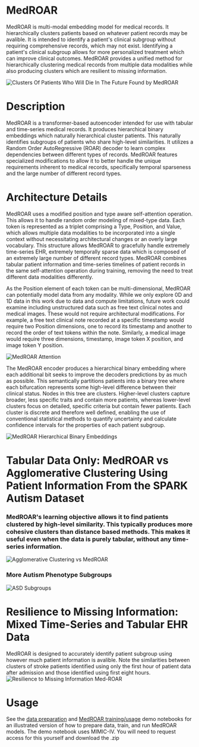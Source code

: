 # MedROAR
MedROAR is multi-modal embedding model for medical records. It hierarchically clusters patients based on whatever patient records may be avalible. It is intended to identify a patient's clinical subgroup without requiring comprehensive records, which may not exist. Identifying a patient's clinical subgroup allows for more personalized treatment which can improve clinical outcomes. MedROAR provides a unified method for hierarchically clustering medical records from multiple data modalities while also producing clusters which are resilient to missing information.

![Clusters Of Patients Who Will Die In The Future Found by MedROAR](resources/cluster.png)

# Description
MedROAR is a transformer-based autoencoder intended for use with tabular and time-series medical records. It produces hierarchical binary embeddings which naturally hierarchical cluster patients. This naturally identifies subgroups of patients who share high-level similarities. It utilizes a Random Order AutoRegressive (ROAR) decoder to learn complex dependencies between different types of records. MedROAR features specialized modifications to allow it to better handle the unique requirements inherent to medical records, specifically temporal sparseness and the large number of different record types.

# Architecture Details
MedROAR uses a modified position and type aware self-attention operation. This allows it to handle random order modeling of mixed-type data. Each token is represented as a triplet comprising a Type, Position, and Value, which allows multiple data modalities to be incorporated into a single context without necessitating architectural changes or an overly large vocabulary. This structure allows MedROAR to gracefully handle extremely time-series EHR, extremely temporally sparse data which is composed of an extremely large number of different record types. MedROAR combines tabular patient information and time-series timelines of patient records in the same self-attention operation during training, removing the need to treat different data modalities differently. 

As the Position element of each token can be multi-dimensional, MedROAR can potentially model data from any modality. While we only explore 0D and 1D data in this work due to data and compute limitations, future work could examine including unstructured data such as free text clinical notes and medical images. These would not require architectural modifications. For example, a free text clinical note recorded at a specific timestamp would require two Position dimensions, one to record its timestamp and another to record the order of text tokens within the note. Similarly, a medical image would require three dimensions, timestamp, image token X position, and image token Y position.

![MedROAR Attention](resources/figure_2_attention.png)

The MedROAR encoder produces a hierarchical binary embedding where each additional bit seeks to improve the decoders predictions by as much as possible. This semantically partitions patients into a binary tree where each bifurcation represents some high-level difference between their clinical status. Nodes in this tree are clusters. Higher-level clusters capture broader, less specific traits and contain more patients, whereas lower-level clusters focus on detailed, specific criteria but contain fewer patients. Each cluster is discrete and therefore well defined, enabling the use of conventional statistical methods to quantify uncertainty and calculate confidence intervals for the properties of each patient subgroup.

![MedROAR Hierarchical Binary Embeddings](resources/figure_3_translation.png)

# Tabular Data Only: MedROAR vs Agglomerative Clustering Using Patient Information From the SPARK Autism Dataset
### MedROAR's learning objective allows it to find patients clustered by high-level similarity. This typically produces more cohesive clusters than distance based methods. This makes it useful even when the data is purely tabular, without any time-series information.
![Agglomerative Clustering vs MedROAR](resources/figure_4_language.png)

### More Autism Phenotype Subgroups
![ASD Subgroups](resources/figure_5_asd_clusters.png)

# Resilience to Missing Information: Mixed Time-Series and Tabular EHR Data
MedROAR is designed to accurately identify patient subgroup using however much patient information is avalible. Note the similarities between clusters of stroke patients identified using only the first hour of patient data after admission and those identified using first eight hours.
![Resilience to Missing Information Med-ROAR](resources/figure_6_missing_info.png)

# Usage
See the [data preparation](data_prepare.ipynb) and [MedROAR training/usage](MedROAR_demo.ipynb) demo notebooks for an illustrated version of how to prepare data, train, and run MedROAR models. The demo notebook uses MIMIC-IV. You will need to request access for this yourself and download the .zip
